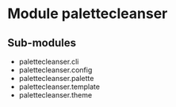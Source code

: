 Module palettecleanser
======================

Sub-modules
-----------
* palettecleanser.cli
* palettecleanser.config
* palettecleanser.palette
* palettecleanser.template
* palettecleanser.theme